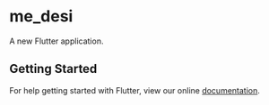 # me_desi

A new Flutter application.

## Getting Started

For help getting started with Flutter, view our online
[documentation](https://flutter.io/).

